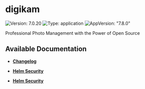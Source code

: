 # digikam

![Version: 7.0.20](https://img.shields.io/badge/Version-7.0.20-informational?style=flat-square) ![Type: application](https://img.shields.io/badge/Type-application-informational?style=flat-square) ![AppVersion: "7.8.0"](https://img.shields.io/badge/AppVersion-"7.8.0"-informational?style=flat-square)

Professional Photo Management with the Power of Open Source

## Available Documentation

- [**Changelog**](CHANGELOG)

- [**Helm Security**](container-security)

- [**Helm Security**](helm-security)

